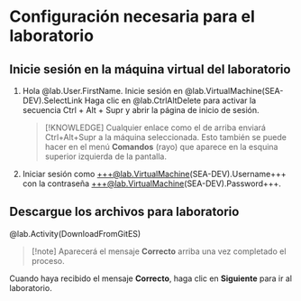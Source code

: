 # Configuración necesaria para el laboratorio

## Inicie sesión en la máquina virtual del laboratorio


1. Hola @lab.User.FirstName. Inicie sesión en @lab.VirtualMachine(SEA-DEV).SelectLink Haga clic en @lab.CtrlAltDelete para activar la secuencia Ctrl + Alt + Supr y abrir la página de inicio de sesión.

    >[!KNOWLEDGE] Cualquier enlace como el de arriba enviará Ctrl+Alt+Supr a la máquina seleccionada. Esto también se puede hacer en el menú **Comandos** (rayo) que aparece en la esquina superior izquierda de la pantalla.

1. Iniciar sesión como +++@lab.VirtualMachine(SEA-DEV).Username+++  con la contraseña +++@lab.VirtualMachine(SEA-DEV).Password+++.

## Descargue los archivos para laboratorio

@lab.Activity(DownloadFromGitES)

>[!note] Aparecerá el mensaje **Correcto** arriba una vez completado el proceso.

Cuando haya recibido el mensaje **Correcto**, haga clic en **Siguiente** para ir al laboratorio.